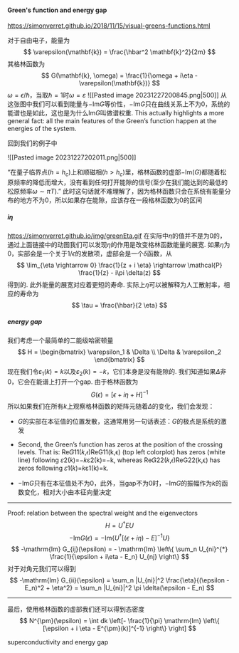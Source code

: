 #### Green's function and energy gap
https://simonverret.github.io/2018/11/15/visual-greens-functions.html

对于自由电子，能量为
$$
\varepsilon(\mathbf{k}) = \frac{\hbar^2 \mathbf{k}^2}{2m}
$$
其格林函数为
$$
G(\mathbf{k}, \omega) = \frac{1}{\omega + i\eta - \varepsilon(\mathbf{k})}
$$$\omega = \epsilon / \hbar$，当取$\hbar = 1$时$\omega = \varepsilon$
![[Pasted image 20231227200845.png|500]]
从这张图中我们可以看到能量与$-\mathrm{Im}G$等价性，$-\mathrm{Im} G$只在曲线关系上不为$0$，系统的能谱也是如此，这也是为什么$\mathrm{Im} G$叫做谱权重.  This actually highlights a more general fact: all the main features of the Green’s function happen at the energies of the system.

回到我们的例子中

![[Pasted image 20231227202011.png|500]]

“在量子临界点($h = h_c$)上和顺磁相($h >h_c$)里，格林函数的虚部$−\mathrm{Im}(G)$都随着松原频率的降低而增大，没有看到任何打开能隙的信号(至少在我们能达到的最低的松原频率$ω ∼ πT$).”
此时这句话就不难理解了，因为格林函数只会在系统有能量分布的地方不为$0$，所以如果存在能隙，应该存在一段格林函数为$0$的区间

##### $i \eta$
https://simonverret.github.io/img/greenEta.gif
在实际中$\eta$的值并不是为$0$的，通过上面链接中的动图我们可以发现$\eta$的作用是改变格林函数能量的展宽. 如果$\eta$为$0$，实部会是一个关于$1/\epsilon$的发散项，虚部会是一个$\delta$函数，从
$$
\lim_{\eta \rightarrow 0} \frac{1}{z + i \eta} \rightarrow \mathcal{P} \frac{1}{z} - i\pi \delta(z)
$$
得到的. 此外能量的展宽对应着更短的寿命. 实际上$\eta$可以被解释为人工散射率，相应的寿命为
$$
\tau = \frac{\hbar}{2 \eta}
$$

##### energy gap
我们考虑一个最简单的二能级哈密顿量
$$
H = 
\begin{bmatrix}
\varepsilon_1 & \Delta \\
\Delta & \varepsilon_2
\end{bmatrix}
$$
现在我们令$\varepsilon_1(k) = k$以及$\varepsilon_2(k) = -k$，它们本身是没有能隙的. 我们知道如果$\Delta$非$0$，它会在能谱上打开一个gap.
由于格林函数为
$$
G(\epsilon) = [\epsilon + i \eta + H]^{-1}
$$
所以如果我们在所有$k$上观察格林函数的矩阵元随着$\Delta$的变化，我们会发现：
* $G$的实部在本征值的位置发散，这通常用另一句话表述：$G$的极点是系统的激发
- Second, the Green’s function has zeros at the position of the crossing levels. That is: Re𝐺11(𝑘,𝜖)ReG11(k,ϵ) (top left colorplot) has zeros (white line) following 𝜀2(𝑘)=−𝑘ε2(k)=−k, whereas Re𝐺22(𝑘,𝜖)ReG22(k,ϵ) has zeros following 𝜀1(𝑘)=𝑘ε1(k)=k.
* $-\mathrm{Im} G$只有在本征值处不为$0$，此外，当gap不为$0$时，$-\mathrm{Im} G$的振幅作为$k$的函数变化，相对大小由本征向量决定
***
Proof: relation between the spectral weight and the eigenvectors
$$
H = U^{\dagger} E U
$$
$$
-\mathrm{Im} G(\epsilon) = - \mathrm{Im} \left\{ U^{\dagger} [(\epsilon + i\eta) - E]^{-1} U \right\}
$$
$$
-\mathrm{Im} G_{ij}(\epsilon) = - \mathrm{Im} \left\{ \sum_n U_{ni}^{*} \frac{1}{\epsilon + i\eta - E_n} U_{nj} \right\}
$$
对于对角元我们可以得到
$$
-\mathrm{Im} G_{ii}(\epsilon) = \sum_n |U_{ni}|^2 \frac{\eta}{(\epsilon -E_n)^2 + \eta^2} = \sum_n |U_{ni}|^2 \pi \delta(\epsilon - E_n)
$$
***
最后，使用格林函数的虚部我们还可以得到态密度
$$
N^{\pm}(\epsilon) = \int dk \left[- \frac{1}{\pi} \mathrm{Im} \left\{ [\epsilon + i \eta - E^{\pm}(k)]^{-1} \right\} \right]
$$

superconductivity and energy gap